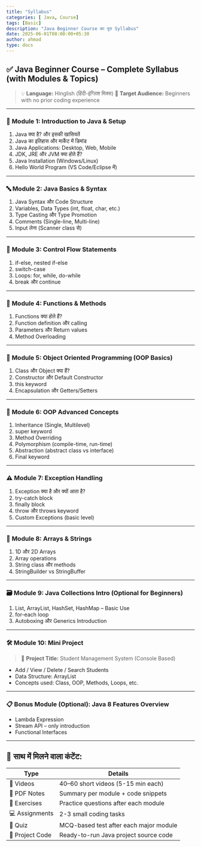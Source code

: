 ```yaml
---
title: "Syllabus"
categories: [ Java, Course]
tags: [Basic]
description: "Java Beginner Course का पूरा Syllabus"
date: 2025-06-01T08:00:00+05:30
author: ahmad
type: docs
---
```


## ✅ **Java Beginner Course – Complete Syllabus (with Modules & Topics)**

> 💡 **Language:** Hinglish (हिंदी-इंग्लिश मिक्स)
> 🎯 **Target Audience:** Beginners with no prior coding experience

---

### 📘 **Module 1: Introduction to Java & Setup**

1. Java क्या है? और इसकी खासियतें
2. Java का इतिहास और मार्केट में डिमांड
3. Java Applications: Desktop, Web, Mobile
4. JDK, JRE और JVM क्या होते हैं?
5. Java Installation (Windows/Linux)
6. Hello World Program (VS Code/Eclipse में)

---

### 🔤 **Module 2: Java Basics & Syntax**

1. Java Syntax और Code Structure
2. Variables, Data Types (int, float, char, etc.)
3. Type Casting और Type Promotion
4. Comments (Single-line, Multi-line)
5. Input लेना (Scanner class से)

---

### 🔁 **Module 3: Control Flow Statements**

1. if-else, nested if-else
2. switch-case
3. Loops: for, while, do-while
4. break और continue

---

### 🔧 **Module 4: Functions & Methods**

1. Functions क्या होते हैं?
2. Function definition और calling
3. Parameters और Return values
4. Method Overloading

---

### 🧱 **Module 5: Object Oriented Programming (OOP Basics)**

1. Class और Object क्या हैं?
2. Constructor और Default Constructor
3. this keyword
4. Encapsulation और Getters/Setters

---

### 🧬 **Module 6: OOP Advanced Concepts**

1. Inheritance (Single, Multilevel)
2. super keyword
3. Method Overriding
4. Polymorphism (compile-time, run-time)
5. Abstraction (abstract class vs interface)
6. Final keyword

---

### ⚠️ **Module 7: Exception Handling**

1. Exception क्या है और क्यों आता है?
2. try-catch block
3. finally block
4. throw और throws keyword
5. Custom Exceptions (basic level)

---

### 📁 **Module 8: Arrays & Strings**

1. 1D और 2D Arrays
2. Array operations
3. String class और methods
4. StringBuilder vs StringBuffer

---

### 🗃️ **Module 9: Java Collections Intro (Optional for Beginners)**

1. List, ArrayList, HashSet, HashMap – Basic Use
2. for-each loop
3. Autoboxing और Generics Introduction

---

### 🛠️ **Module 10: Mini Project**

> 🎯 **Project Title:** Student Management System (Console Based)

* Add / View / Delete / Search Students
* Data Structure: ArrayList
* Concepts used: Class, OOP, Methods, Loops, etc.

---

### 📋 **Bonus Module (Optional): Java 8 Features Overview**

* Lambda Expression
* Stream API – only introduction
* Functional Interfaces

---

## 🧩 साथ में मिलने वाला कंटेंट:

| Type            | Details                                |
| --------------- | -------------------------------------- |
| 🎥 Videos       | 40–60 short videos (5-15 min each)     |
| 📘 PDF Notes    | Summary per module + code snippets     |
| 🧪 Exercises    | Practice questions after each module   |
| 💻 Assignments  | 2-3 small coding tasks                 |
| 🧠 Quiz         | MCQ-based test after each major module |
| 📂 Project Code | Ready-to-run Java project source code  |
